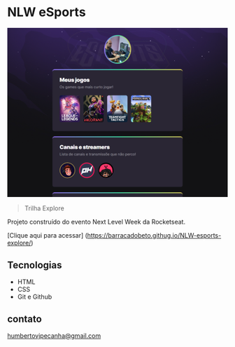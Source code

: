 # NLW eSports

![preview](./.github/preview.png)



> Trilha Explore

Projeto construído do evento Next Level Week da Rocketseat.

[Clique aqui para acessar] (https://barracadobeto.githug.io/NLW-esports-explore/)

## Tecnologias

- HTML
- CSS
- Git e Github

## contato

humbertovjpecanha@gmail.com